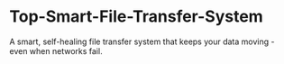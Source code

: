 # Top-Smart-File-Transfer-System
A smart, self-healing file transfer system that keeps your data moving - even when networks fail.
